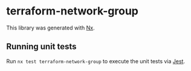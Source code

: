 # terraform-network-group

This library was generated with [Nx](https://nx.dev).

## Running unit tests

Run `nx test terraform-network-group` to execute the unit tests via
[Jest](https://jestjs.io).

